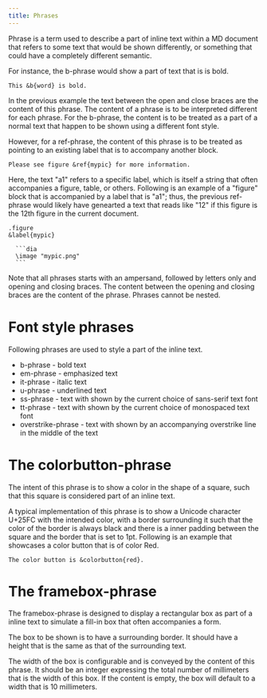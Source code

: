 ```yaml
---
title: Phrases
---
```


Phrase is a term used to describe a part of inline text within a 
MD document that refers to some text that would be shown 
differently, or something that could have a completely
different semantic. 

For instance, the b-phrase would show a part of text
that is is bold.

    This &b{word} is bold.

In the previous example the text between the open and close
braces are the content of this phrase. The content of 
a phrase is to be interpreted different for each phrase. For
the b-phrase, the content is to be treated as a part 
of a normal text that happen to be shown using a different
font style.

However, for a ref-phrase, the content of this phrase is to be
treated as pointing to an existing label that is to accompany
another block.

    Please see figure &ref{mypic} for more information.

Here, the text "a1" refers to a specific label, which is itself
a string that often accompanies a figure, table, or others. 
Following is an example of a "figure" block that is accompanied
by a label that is "a1"; thus, the previous ref-phrase would likely
have genearted a text that reads like "12" if this figure is the 12th
figure in the current document.

    .figure
    &label{mypic}
     
      ```dia
      \image "mypic.png" 
      ```

Note that all phrases starts with an ampersand, followed by letters only
and opening and closing braces. The content between the opening and closing
braces are the content of the phrase. Phrases cannot be nested.

# Font style phrases

Following phrases are used to style a part of the inline text.

- b-phrase - bold text
- em-phrase - emphasized text
- it-phrase - italic text
- u-phrase - underlined text
- ss-phrase - text with shown by the current choice of sans-serif text font
- tt-phrase - text with shown by the current choice of monospaced text font
- overstrike-phrase - text with shown by an accompanying overstrike line in the middle of the text

# The colorbutton-phrase

The intent of this phrase is to show a color in the shape of a square, 
such that this square is considered part of an inline text.

A typical implementation of this phrase is to show a Unicode character U+25FC
with the intended color, with a border surrounding it such that the color of
the border is always black and there is a inner padding between the square and
the border that is set to 1pt. Following is an example that showcases a color
button that is of color Red.

    The color button is &colorbutton{red}.

# The framebox-phrase

The framebox-phrase is designed to display a rectangular box as part of a inline text
to simulate a fill-in box that often accompanies a form. 

The box to be shown is to have a surrounding border. It should have a height that is the same as that 
of the surrounding text.

The width of the box is configurable and is conveyed by the content of this phrase. It should be
an integer expressing the total number of millimeters that is the width of this box. If the content
is empty, the box will default to a width that is 10 millimeters.












